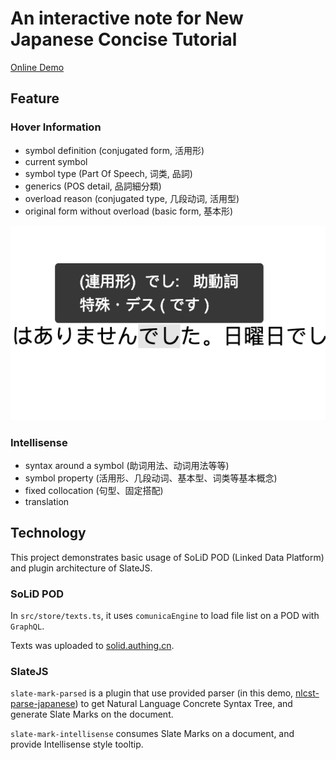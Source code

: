 # An interactive note for New Japanese Concise Tutorial

[Online Demo](https://new-japanese-concise-tutorial-interactive-ffozkkoxia.now.sh)

## Feature

### Hover Information

- symbol definition (conjugated form, 活用形)
- current symbol
- symbol type (Part Of Speech, 词类, 品詞)
- generics (POS detail, 品詞細分類)
- overload reason (conjugated type, 几段动词, 活用型)
- original form without overload (basic form, 基本形)

![Tooltip](./doc/images/tooltip.png)

### Intellisense

- syntax around a symbol (助词用法、动词用法等等)
- symbol property (活用形、几段动词、基本型、词类等基本概念)
- fixed collocation (句型、固定搭配)
- translation

## Technology

This project demonstrates basic usage of SoLiD POD (Linked Data Platform) and plugin architecture of SlateJS.

### SoLiD POD

In `src/store/texts.ts`, it uses `comunicaEngine` to load file list on a POD with `GraphQL`.

Texts was uploaded to [solid.authing.cn](https://new-japanese-concise-tutorial.solid.authing.cn/public/textbook/).

### SlateJS

`slate-mark-parsed` is a plugin that use provided parser (in this demo, [nlcst-parse-japanese](https://github.com/azu/nlp-pattern-match/blob/master/packages/nlcst-parse-japanese/README.md)) to get Natural Language Concrete Syntax Tree, and generate Slate Marks on the document.

`slate-mark-intellisense` consumes Slate Marks on a document, and provide Intellisense style tooltip.
